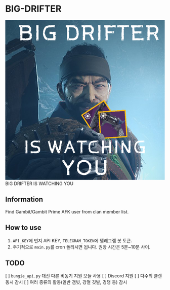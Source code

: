 # BIG-DRIFTER
![DRIFTER](DRIFTER.png)
BIG DRIFTER IS WATCHING YOU

## Information
Find Gambit/Gambit Prime AFK user from clan member list.

## How to use
1. `API_KEY`에 번지 API KEY, `TELEGRAM_TOKEN`에 텔레그램 봇 토큰.
2. 주기적으로 `main.py`를 cron 돌리시면 됩니다. 권장 시간은 5분~10분 사이.

## TODO
[ ] `bungie_api.py` 대신 다른 비동기 지원 모듈 사용
[ ] Discord 지원
[ ] 다수의 클랜 동시 감시
[ ] 여러 종류의 활동(일반 갬빗, 강철 깃발, 경쟁 등) 감시